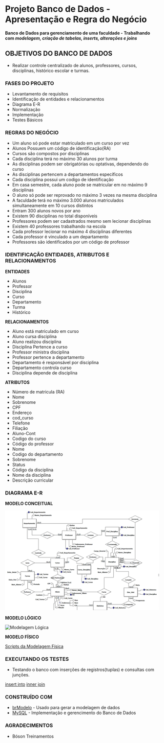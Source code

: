 # Projeto Banco de Dados - Apresentação e Regra do Negócio
 **Banco de Dados para gerenciamento de uma faculdade - Trabalhando com *modelagem, criação de tabelas, inserts, alterações e joins*** 
 
## OBJETIVOS DO BANCO DE DADOS

- Realizar controle centralizado de alunos, professores, cursos, disciplinas, histórico escolar e turmas.

### FASES DO PROJETO

- Levantamento de requisitos
- Identificação de entidades e relacionamentos
- Diagrama E-R
- Normalização
- Implementação
- Testes Básicos

### REGRAS DO NEGÓCIO

- Um aluno só pode estar matriculado em um curso por vez
- Alunos Possuem um código de identificação(RA)
- Cursos são compostos por disciplinas
- Cada disciplina terá no máximo 30 alunos por turma
- As disciplinas podem ser obrigatórias ou optativas, dependendo do curso
- As disciplinas pertencem a departamentos específicos
- Cada disciplina possui um codigo de identificação
- Em casa semestre, cada aluno pode se matricular em no máximo 9 disciplinas
- O aluno só pode ser reprovado no máximo 3 vezes na mesma disciplina
- A faculdade terá no máximo 3.000 alunos matriculados simultaneamente em 10 cursos distintos
- Entram 300 alunos novos por ano
- Existem 90 disciplinas no total disponíveis
- Professores podem ser cadastrados mesmo sem lecionar disciplinas
- Existem 40 professores trabalhando na escola
- Cada professor lecionar no máximo 4 disciplinas diferentes
- Cada professor é vinculado a um departamento
- Professores são identificados por um código de professor

### IDENTIFICAÇÃO ENTIDADES, ATRIBUTOS E RELACIONAMENTOS

**ENTIDADES**

- Alunos
- Professor
- Disciplina
- Curso
- Departamento
- Turma
- Histórico

**RELACIONAMENTOS**

- Aluno está matriculado em curso
- Aluno cursa disciplina
- Aluno realizou disciplina
- Disciplina Pertence a curso
- Professor ministra disciplina
- Professor pertence a departamento
- Departamento é responsável por disciplina
- Departamento controla curso
- Disciplina depende de disciplina

**ATRIBUTOS**

- Número de matricula (RA)   
- Nome                        
- Sobrenome
- CPF
- Endereço
- cod_curso
- Telefone
- Filiação
- Aluno-Cont
- Codigo do curso
- Código do professor
- Nome
- Codigo do departamento
- Sobrenome
- Status
- Código da disciplina
- Nome da disciplina
- Descrição curricular


### DIAGRAMA E-R

**MODELO CONCEITUAL**



![Modelagem Conceitual](https://github.com/ramirand10/BD_Projeto_Faculdade/blob/master/Modelo_Conceitual.png)



**MODELO LÓGICO**



![Modelagem Lógica](https://github.com/ramirand10/BD_Projeto_Faculdade/blob/master/Modelo_L%C3%B3gico.png)



**MODELO FÍSICO**



[Scripts da Modelagem Física](https://github.com/ramirand10/BD_Projeto_Faculdade/blob/master/SCRIPT_BD_CRIACAO.sql)


### EXECUTANDO OS TESTES

- Testando o banco com inserções de registros(tuplas) e consultas com junções.

[insert into](https://github.com/ramirand10/BD_Projeto_Faculdade/blob/master/SCRIPT_BD_INSERT.sql)
[inner join](https://github.com/ramirand10/BD_Projeto_Faculdade/blob/master/SCRIPT_BD_JOIN.sql)

### CONSTRUÍDO COM

- [brModelo](http://dev.rbtech.info/download-brmodelo-portable/) - Usado para gerar a modelagem de dados
- [MySQL](https://www.mysql.com/) - Implementação e gerencimento do Banco de Dados

### AGRADECIMENTOS

- Bóson Treinamentos


 
